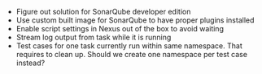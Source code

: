 * Figure out solution for SonarQube developer edition
* Use custom built image for SonarQube to have proper plugins installed
* Enable script settings in Nexus out of the box to avoid waiting
* Stream log output from task while it is running
* Test cases for one task currently run within same namespace. That requires to clean up. Should we create one namespace per test case instead?
